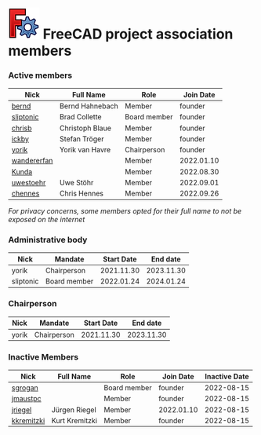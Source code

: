# <img src="images/freecad.svg" style="zoom:50%;" /> FreeCAD project association members



### Active members

| Nick       | Full Name       | Role   | Join Date    |
| ---------- | --------------- | ------ | ---------    |
| [bernd](https://forum.freecadweb.org/memberlist.php?mode=viewprofile&u=2069)       | Bernd Hahnebach | Member | founder    |
| [sliptonic](https://forum.freecadweb.org/memberlist.php?mode=viewprofile&u=708)    | Brad Collette   | Board member | founder    |
| [chrisb](https://forum.freecadweb.org/memberlist.php?mode=viewprofile&u=5646)      | Christoph Blaue | Member | founder    |
| [ickby](https://forum.freecadweb.org/memberlist.php?mode=viewprofile&u=686)        | Stefan Tröger   | Member | founder    |
| [yorik](https://forum.freecadweb.org/memberlist.php?mode=viewprofile&u=68)         | Yorik van Havre | Chairperson | founder    |
| [wandererfan](https://forum.freecadweb.org/memberlist.php?mode=viewprofile&u=1375) |                 | Member | 2022.01.10 |
| [Kunda](https://forum.freecadweb.org/memberlist.php?mode=viewprofile&u=12229) |                 | Member | 2022.08.30 |
| [uwestoehr](https://forum.freecadweb.org/memberlist.php?mode=viewprofile&u=23505) | Uwe Stöhr       | Member | 2022.09.01 |
| [chennes](https://forum.freecadweb.org/memberlist.php?mode=viewprofile&u=11959) | Chris Hennes   | Member | 2022.09.26 |
*For privacy concerns, some members opted for their full name to not be exposed on the internet*



### Administrative body

| Nick      | Mandate      | Start Date | End date   |
| --------- | ------------ | ---------- | ---------- |
| yorik     | Chairperson  | 2021.11.30 | 2023.11.30 |
| sliptonic | Board member | 2022.01.24 | 2024.01.24 |




### Chairperson

| Nick  | Mandate     | Start Date | End date   |
| ----- | ----------- | ---------- | ---------- |
| yorik | Chairperson | 2021.11.30 | 2023.11.30 |

### Inactive Members

| Nick       | Full Name       | Role   | Join Date    |Inactive Date|
| ---------- | --------------- | ------ | ---------    | ------------|
| [sgrogan](https://forum.freecadweb.org/memberlist.php?mode=viewprofile&u=4252)     |                 | Board member | founder    |2022-08-15|
| [jmaustpc](https://forum.freecadweb.org/memberlist.php?mode=viewprofile&u=611)     |                 | Member | founder    |2022-08-15|
| [jriegel](https://forum.freecadweb.org/memberlist.php?mode=viewprofile&u=67)       | Jürgen Riegel   | Member | 2022.01.10 |2022-08-15|
| [kkremitzki](https://forum.freecadweb.org/memberlist.php?mode=viewprofile&u=7997)  | Kurt Kremitzki  | Member | founder    |2022-08-15|
